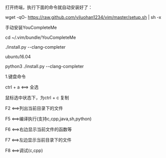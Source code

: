 打开终端，执行下面的命令就自动安装好了：

wget -qO- https://raw.github.com/yiluohan1234/vim/master/setup.sh | sh -x

手动安装YouCompleteMe

cd ~/.vim/bundle/YouCompleteMe

./install.py --clang-completer

ubuntu16.04

python3 ./install.py --clang-completer


1.键盘命令

ctrl + a <==> 全选

鼠标选中状态下，为ctrl + c 复制

F2 <==>列出当前目录下的文件

F5 <==>编译执行(支持c,cpp,java,sh,python)

F6 <==>右边显示当前文件的函数等

F7 <==>左边显示当前目录下的文件

F8 <==>调试(c,cpp)

